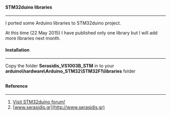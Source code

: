 #### STM32duino libraries
---
I ported some Arduino libraries to STM32duino project.


At this time (22 May 2015) I have published only one library but I will add more libraries next month.



#### Installation
---
Copy the folder **Serasidis_VS1003B_STM** in to your **arduino\hardware\Arduino_STM32\STM32F1\libraries** folder

## 


#### Reference
---
1. [Visit STM32duino forum!][A]
2. [www.serasidis.gr](http://www.serasidis.gr)

[A]:http://www.stm32duino.com

